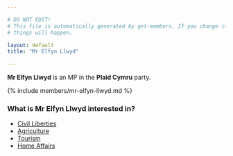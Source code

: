 ```yaml
---

# DO NOT EDIT!
# This file is automatically generated by get-members. If you change it, bad
# things will happen.

layout: default
title: "Mr Elfyn Llwyd"

---
```


**Mr Elfyn Llwyd** is an MP in the **Plaid Cymru** party.

{% include members/mr-elfyn-llwyd.md %}

### What is Mr Elfyn Llwyd interested in?


* [Civil Liberties](/interests/civil-liberties.html)
* [Agriculture](/interests/agriculture.html)
* [Tourism](/interests/tourism.html)
* [Home Affairs](/interests/home-affairs.html)

